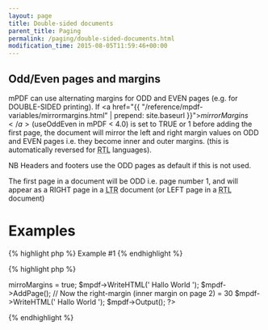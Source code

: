 ```yaml
---
layout: page
title: Double-sided documents
parent_title: Paging
permalink: /paging/double-sided-documents.html
modification_time: 2015-08-05T11:59:46+00:00
---
```


## Odd/Even pages and margins

mPDF can use alternating margins for <span class="smallblock">ODD</span> and <span class="smallblock">EVEN</span> pages (e.g. for <span class="smallblock">DOUBLE-SIDED</span> printing). If <a href="{{ "/reference/mpdf-variables/mirrormargins.html" | prepend: site.baseurl }}">$mirrorMargins</a> ($useOddEven in mPDF &lt; 4.0) is set to <span class="smallblock">TRUE</span> or 1 before adding the first page, the document will mirror the left and right margin values on <span class="smallblock">ODD</span> and <span class="smallblock">EVEN</span> pages i.e. they become inner and outer margins. (this is automatically reversed for <acronym title="Right-to-Left document, used for Hebrew and Arabic languages">RTL</acronym> languages).

NB Headers and footers use the <span class="smallblock">ODD</span> pages as default if this is not used.

The first page in a document will be <span class="smallblock">ODD</span> i.e. page number 1, and will appear as a <span class="smallblock">RIGHT</span> page in a <acronym title="Left-to-Right document, used for most langauges">LTR</acronym> document (or <span class="smallblock">LEFT</span> page in a <acronym title="Right-to-Left document, used for Hebrew and Arabic languages">RTL</acronym> document)

# Examples

{% highlight php %}
Example #1
{% endhighlight %}

{% highlight php %}
<?php

// Define a document with default left-margin=30 and right-margin=10

$mpdf = new mPDF('','', 0, '', 30, 10);

$mpdf->mirroMargins = true;

$mpdf->WriteHTML('
Hallo World
');

$mpdf->AddPage();

// Now the right-margin (inner margin on page 2) = 30

$mpdf->WriteHTML('
Hallo World
');

$mpdf->Output();

?>
{% endhighlight %}

